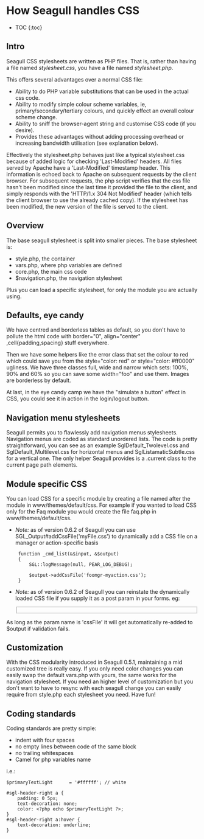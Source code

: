 <!-- Name: Howto/CSS/Handling -->
<!-- Version: 3 -->
<!-- Last-Modified: 2007/02/14 15:53:08 -->
<!-- Author: demian -->
<!-- Status: Original -->

# How Seagull handles CSS
* TOC
{:toc}

## Intro

Seagull CSS stylesheets are written as PHP files.  That is, rather than having a file named _stylesheet.css_, you have a file named _stylesheet.php_.

This offers several advantages over a normal CSS file:

  * Ability to do PHP variable substitutions that can be used in the actual css code.
  * Ability to modify simple colour scheme variables, ie, primary/secondary/tertiary colours, and quickly effect an overall colour scheme change.
  * Ability to sniff the browser-agent string and customise CSS code (if you desire).
  * Provides these advantages without adding processing overhead or increasing bandwidth utilisation (see explanation below).

Effectively the stylesheet.php behaves just like a typical stylesheet.css because of added logic for checking 'Last-Modified' headers.  All files served by Apache have a 'Last-Modified' timestamp header.  This information is echoed back to Apache on subsequent requests by the client browser.  For subsequent requests, the php script verifies that the css file hasn't been modified since the last time it provided the file to the client, and simply responds with the 'HTTP/1.x 304 Not Modified' header (which tells the client browser to use the already cached copy).  If the stylesheet has been modified, the new version of the file is served to the client.

## Overview

The base seagull stylesheet is split into smaller pieces. The base stylesheet is:
  * style.php, the container
  * vars.php, where php variables are defined
  * core.php, the main css code
  * $navigation.php, the navigation stylesheet 

Plus you can load a specific stylesheet, for only the module you are actually using.

## Defaults, eye candy

We have centred and borderless tables as default, so you don't have to pollute the html code with border="0", align="center" ,cell{padding,spacing} stuff everywhere.

Then we have some helpers like the error class that set the colour to red which could save you from the style="color: red" or style="color: #ff0000" ugliness. We have three classes full, wide and narrow which sets: 100%, 90% and 60% so you can save some width="foo" and use them. Images are borderless by default.

At last, in the eye candy camp we have the "simulate a button" effect in CSS, you could see it in action in the login/logout button.

## Navigation menu stylesheets
Seagull permits you to flawlessly add navigation menus stylesheets. Navigation menus are coded as standard unordered lists. The code is pretty straightforward, you can see as an example SglDefault\_Twolevel.css and SglDefault\_Multilevel.css for horizontal menus and SglListamaticSubtle.css for a vertical one. The only helper Seagull provides is a .current class to the current page path elements.

## Module specific CSS

You can load CSS for a specific module by creating a file named after the module in www/themes/default/css. For example if you wanted to load CSS only for the Faq module you would create the file faq.php in www/themes/default/css.
 
 * *Note:* as of version 0.6.2 of Seagull you can use SGL\_Output#addCssFile('myFile.css') to dynamically add a CSS file on a manager or action-specific basis



		function _cmd_list(&$input, &$output)
		{
		    SGL::logMessage(null, PEAR_LOG_DEBUG);
		
		    $output->addCssFile('foomgr-myaction.css');
		}

 * *Note:* as of version 0.6.2 of Seagull you can reinstate the dynamically loaded CSS file if you supply it as a post param in your forms.  eg:



	<form id="foo">
	    <fieldset class="hide">
	        <input type="hidden" name="redirMod" value="default" />
	        <input type="hidden" name="redirMgr" value="service" />
	        <input type="hidden" name="redirTpl" value="serviceDetail.html" />
	        <input type="hidden" name="contentId" value="{contentId}" />
	        <input type="hidden" name="cssFile" value="foomgr-myaction.css" />
	    </fieldset>
	</form>

As long as the param name is 'cssFile' it will get automatically re-added to $output if validation fails.


## Customization

With the CSS modularity introduced in Seagull 0.5.1, maintaining a mid customized tree is really easy. If you only need color changes you can easily swap the default vars.php with yours, the same works for the navigation stylesheet. If you need an higher level of customization but you don't want to have to resync with each seagull change you can easily require from style.php each stylesheet you need. Have fun!

## Coding standards
Coding standards are pretty simple:
  * indent with four spaces
  * no empty lines between code of the same block
  * no trailing whitespaces
  * Camel for php variables name

i.e.:

	$primaryTextLight      = '#ffffff'; // white
	
	#sgl-header-right a {
	    padding: 0 5px;
	    text-decoration: none;
	    color: <?php echo $primaryTextLight ?>;
	}
	#sgl-header-right a:hover {
	    text-decoration: underline;
	}
